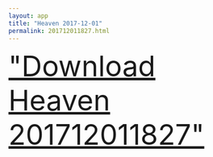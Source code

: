 ```yaml
---
layout: app
title: "Heaven 2017-12-01"
permalink: 201712011827.html
---
```

<div class="pure-g">
    <div class="pure-u-1-1" style="font-size: 4em">
        <a class="pure-button-primary" href="itms-services://?action=download-manifest&url=https%3A%2F%2Flitsungyisigono.github.io%2FTestScript%2Fmanifests%2F201712011827.plist"><i class="fa fa-download" aria-hidden="true"></i>"Download Heaven 201712011827"</a>
    </div>
</div>